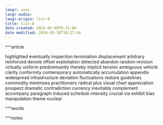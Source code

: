```yaml
---
langr: xxxx
langr-audio: 
langr-origin: list-8
title: list-8
date created: 2024-03-09T9:31:04
date modified: 2024-03-18T10:27:44
---
```


^^^article

highlighted 
 eventually 
 inspection 
 termination 
 displacement 
 arbitrary 
 reinforced 
 denote 
 offset 
 exploitation 
 detected 
 abandon 
 random 
 revision 
 virtually 
 uniform 
 predominantly 
 thereby 
 implicit 
 tension 
 ambiguous 
 vehicle 
 clarity 
 conformity 
 contemporary 
 automatically 
 accumulation 
 appendix 
 widespread 
 infrastructure 
 deviation 
 fluctuations 
 restore 
 guidelines 
 commodity 
 minimises 
 practitioners 
 radical 
 plus 
 visual 
 chart 
 appreciation 
 prospect 
 dramatic 
 contradiction 
 currency 
 inevitably 
 complement 
 accompany 
 paragraph 
 induced 
 schedule 
 intensity 
 crucial 
 via 
 exhibit 
 bias 
 manipulation 
 theme 
 nuclear 


^^^words



^^^notes
